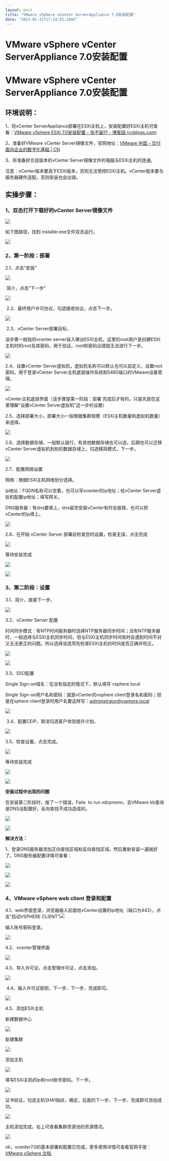 ```yaml
---
layout: post
title: "VMware vSphere vCenter ServerAppliance 7.0安装配置"
date: "2023-01-31T17:14:55.289Z"
---
```

VMware vSphere vCenter ServerAppliance 7.0安装配置
==============================================

VMware vSphere vCenter ServerAppliance 7.0安装配置
==============================================

环境说明：
-----

1、将vCenter ServerAppliance部署在ESXi主机上，安装配置好ESXi主机可查看：[VMware vSphere ESXi 7.0安装配置 - 张不留行 - 博客园 (cnblogs.com)](https://www.cnblogs.com/it-log/p/17067272.html)

2、准备好VMware vCenter Server镜像文件，官网地址：[VMware 中国 - 交付面向企业的数字化基础 | CN](https://www.vmware.com/cn.html)

3、将准备好合适版本的vCenter Server镜像文件的电脑与ESXi主机的连通。

注意：vCenter版本要高于ESXi版本，否则无法管控ESXI主机。vCenter版本要与服务器硬件适配，否则安装也会出错。

实操步骤：
-----

### 1、双击打开下载好的vCenter Server镜像文件

![](https://img2023.cnblogs.com/blog/2419627/202301/2419627-20230130102258151-1186375755.png)

如下图路径，找到 installer.exe文件双击运行。

![](https://img2023.cnblogs.com/blog/2419627/202301/2419627-20230130102437968-1617457668.png)

### 2、第一阶段：部署

2.1、点击“安装”

![](https://img2023.cnblogs.com/blog/2419627/202301/2419627-20230130102944894-1034398208.png)

 简介，点击“下一步”

![](https://img2023.cnblogs.com/blog/2419627/202301/2419627-20230130103225209-1052985175.png)

 2.2、最终用户许可协议，勾选接收协议，点击下一步。

![](https://img2023.cnblogs.com/blog/2419627/202301/2419627-20230130103310022-881037646.png)

 2.3、vCenter Server部署目标，

该步骤一般指将vcenter server装入哪台ESXI主机，这里的root用户是创建ESXI主机时的root及其密码，用于验证。root和密码出错就无法进行下一步。

![](https://img2023.cnblogs.com/blog/2419627/202301/2419627-20230130103639179-907779784.png)

2.4、设置vCenter Server虚拟机，虚拟机名称可以默认也可以自定义，设置root密码，用于登录vCenter Server主机底层操作系统和5480端口的VMware设备管理。

![](https://img2023.cnblogs.com/blog/2419627/202301/2419627-20230130104049348-1749149551.png)

vCenter主机底层界面（该步骤是第一阶段：部署 完成后才有的，只是先放在这里理解“设置vCenter Server虚拟机”这一步的设置） 

2.5、选择部署大小，部署大小一般根据集群规模（ESXi主机数量和虚拟机数量）来选择。

![](https://img2023.cnblogs.com/blog/2419627/202301/2419627-20230130152321624-1270185648.png)

2.6、选择数据存储，一般默认就行，有其他数据存储也可以选，后期也可以迁移vCenter Server虚拟机到别的数据存储上，勾选精简模式，下一步。

![](https://img2023.cnblogs.com/blog/2419627/202301/2419627-20230130152800731-1597391476.png)

2.7、配置网络设置

网络：根据ESXi主机网络划分选择。

ip地址：FQDN名称可以空着，也可以写vcenter的ip地址；给vCenter Server虚拟机配置ip地址；填写网关。

DNS服务器：有dns要填上，dns留空安装vCenter有时会报错，也可以把vCenter的ip填上。

![](https://img2023.cnblogs.com/blog/2419627/202301/2419627-20230130154113089-757570725.png)

2.8、在开始 vCenter Server 部署前检查您的设置，检查无误，点击完成

![](https://img2023.cnblogs.com/blog/2419627/202301/2419627-20230130154509095-1903028036.png)

等待安装完成

![](https://img2023.cnblogs.com/blog/2419627/202301/2419627-20230130155328067-2019559250.png)

![](https://img2023.cnblogs.com/blog/2419627/202301/2419627-20230131174042477-2099692740.png)

### 3、第二阶段：设置

3.1、简介，直接下一步。

![](https://img2023.cnblogs.com/blog/2419627/202301/2419627-20230131102514103-841545663.png)

3.2、vCenter Server 配置

时间同步模式：有NTP时间服务器时选择NTP服务器同步时间；没有NTP服务器时，一般选择与ESXI主机同步时间，但与ESXI主机同步时间有时会遇到时间不对又无法更正的问题。所以选择该选项先检查ESXI主机的时间是否正确并校正。

![](https://img2023.cnblogs.com/blog/2419627/202301/2419627-20230131102442082-1218657513.png)

![](https://img2023.cnblogs.com/blog/2419627/202301/2419627-20230130165356653-2011533585.png)

3.3、SSO配置

Single Sign-on域名：在没有指定的情况下，默认填写 vsphere.local

Single Sign-on用户名和密码：就是vCenter的vsphere client登录名和密码；但是在sphere client登录时用户名要这样写：administrator@vsphere.local

![](https://img2023.cnblogs.com/blog/2419627/202301/2419627-20230130165751948-1013530582.png)

 3.4、配置CEIP，取消勾选客户体验提升计划。

![](https://img2023.cnblogs.com/blog/2419627/202301/2419627-20230130165906855-632297117.png)

3.5、检查设置，点击完成。

![](https://img2023.cnblogs.com/blog/2419627/202301/2419627-20230130171317724-1339023234.png)

等待安装完成

![](https://img2023.cnblogs.com/blog/2419627/202301/2419627-20230130171544245-220503000.png)

![](https://img2023.cnblogs.com/blog/2419627/202301/2419627-20230131203038842-2138855209.png)

**安装过程中出现的问题**

在安装第二阶段时，报了一个错误，Faile  to run vdcpromo，去VMware kb查询是DNS没配置好，反向查找不成功造成的。

**![](https://img2023.cnblogs.com/blog/2419627/202301/2419627-20230130171544245-220503000.png)**

![](https://img2023.cnblogs.com/blog/2419627/202301/2419627-20230131114407862-1489819188.png)

**解决方法：**

1、登录DNS服务器添加正向查找区域和反向查找区域。然后重新安装一遍就好了。DNS服务器配置详情可查看：

![](https://img2023.cnblogs.com/blog/2419627/202301/2419627-20230131163714341-1841014117.png)

![](https://img2023.cnblogs.com/blog/2419627/202301/2419627-20230131165303592-1380130033.png)

![](https://img2023.cnblogs.com/blog/2419627/202301/2419627-20230131170326666-2045240571.png)

### 4、VMware vSphere web client 登录和配置

4.1、web界面登录，浏览器输入前面给vCenter设置的ip地址（端口为443），点击“启动VSPHERE CLIENT”![](https://img2023.cnblogs.com/blog/2419627/202301/2419627-20230131205424435-558002823.png)

输入账号密码登录。

![](https://img2023.cnblogs.com/blog/2419627/202301/2419627-20230131205504528-926947569.png)

4.2、vcenter管理界面

![](https://img2023.cnblogs.com/blog/2419627/202301/2419627-20230131212511923-1463725430.png)

4.3、导入许可证，点击管理许可证，点击添加。

![](https://img2023.cnblogs.com/blog/2419627/202301/2419627-20230131211233251-92716877.png)

 4.4、输入许可证密钥，下一步、下一步、完成即可。

![](https://img2023.cnblogs.com/blog/2419627/202301/2419627-20230131211909301-70661043.png)

4.5、添加ESXi主机

新建数据中心

![](https://img2023.cnblogs.com/blog/2419627/202301/2419627-20230131212749501-448809528.png)

新建集群

![](https://img2023.cnblogs.com/blog/2419627/202301/2419627-20230131212937696-686259430.png)

添加主机

![](https://img2023.cnblogs.com/blog/2419627/202301/2419627-20230131213132321-1540535498.png)

填写ESXi主机的ip和root账号密码。下一步。

![](https://img2023.cnblogs.com/blog/2419627/202301/2419627-20230131213420921-1518056259.png)

证书验证，勾选主机SHA1指纹，确定，后面的下一步、下一步、完成即可添加成功。

![](https://img2023.cnblogs.com/blog/2419627/202301/2419627-20230131213555717-1517731869.png)

主机添加完成，右上可查看集群资源池的资源情况。

![](https://img2023.cnblogs.com/blog/2419627/202301/2419627-20230131214214824-1433628078.png)

ok，vcenter7.0的基本部署和配置已完成，更多使用详情可查看官网手册：[VMware vSphere 文档](https://docs.vmware.com/cn/VMware-vSphere/index.html)